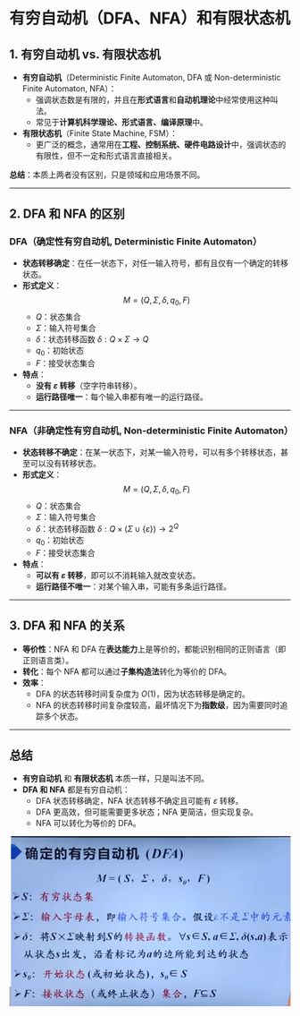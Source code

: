 # 有穷自动机（DFA、NFA）和有限状态机

## 1. 有穷自动机 vs. 有限状态机
- **有穷自动机**（Deterministic Finite Automaton, DFA 或 Non-deterministic Finite Automaton, NFA）：
  - 强调状态数是有限的，并且在**形式语言**和**自动机理论**中经常使用这种叫法。
  - 常见于**计算机科学理论、形式语言、编译原理**中。
- **有限状态机**（Finite State Machine, FSM）：
  - 更广泛的概念，通常用在**工程、控制系统、硬件电路设计**中，强调状态的有限性，但不一定和形式语言直接相关。

**总结**：本质上两者没有区别，只是领域和应用场景不同。

---

## 2. DFA 和 NFA 的区别

### DFA（确定性有穷自动机, Deterministic Finite Automaton）  
- **状态转移确定**：在任一状态下，对任一输入符号，都有且仅有一个确定的转移状态。  
- **形式定义**：  
  $$
  M = (Q, Σ, δ, q_0, F)
  $$
  - $Q$：状态集合
  - $Σ$：输入符号集合
  - $δ$：状态转移函数 $δ: Q \times Σ \to Q$
  - $q_0$：初始状态
  - $F$：接受状态集合
- **特点**：
  - **没有 $ε$ 转移**（空字符串转移）。  
  - **运行路径唯一**：每个输入串都有唯一的运行路径。

---

### NFA（非确定性有穷自动机, Non-deterministic Finite Automaton）  
- **状态转移不确定**：在某一状态下，对某一输入符号，可以有多个转移状态，甚至可以没有转移状态。  
- **形式定义**：  
  $$
  M = (Q, Σ, δ, q_0, F)
  $$
  - $Q$：状态集合
  - $Σ$：输入符号集合
  - $δ$：状态转移函数 $δ: Q \times (Σ \cup \{ε\}) \to 2^Q$
  - $q_0$：初始状态
  - $F$：接受状态集合
- **特点**：
  - **可以有 $ε$ 转移**，即可以不消耗输入就改变状态。  
  - **运行路径不唯一**：对某个输入串，可能有多条运行路径。

---

## 3. DFA 和 NFA 的关系
- **等价性**：NFA 和 DFA 在**表达能力**上是等价的，都能识别相同的正则语言（即正则语言类）。  
- **转化**：每个 NFA 都可以通过**子集构造法**转化为等价的 DFA。  
- **效率**：  
  - DFA 的状态转移时间复杂度为 $O(1)$，因为状态转移是确定的。
  - NFA 的状态转移时间复杂度较高，最坏情况下为**指数级**，因为需要同时追踪多个状态。

---

## 总结
- **有穷自动机** 和 **有限状态机** 本质一样，只是叫法不同。  
- **DFA 和 NFA** 都是有穷自动机：
  - DFA 状态转移确定，NFA 状态转移不确定且可能有 $ε$ 转移。  
  - DFA 更高效，但可能需要更多状态；NFA 更简洁，但实现复杂。  
  - NFA 可以转化为等价的 DFA。

![image-20250226160456956](../Image/image-20250226160456956.png)